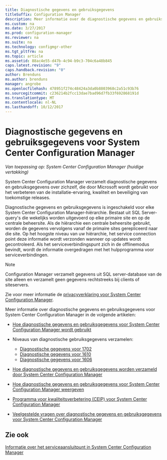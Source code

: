 ```yaml
---
title: Diagnostische gegevens en gebruiksgegevens
titleSuffix: Configuration Manager
description: Meer informatie over de diagnostische gegevens en gebruiksgegevens die door System Center Configuration Manager worden verzameld over zichzelf.
ms.custom: na
ms.date: 3/27/2017
ms.prod: configuration-manager
ms.reviewer: na
ms.suite: na
ms.technology: configmgr-other
ms.tgt_pltfrm: na
ms.topic: article
ms.assetid: 88ac4e55-d47b-4c94-b9c3-704c6a48b845
caps.latest.revision: "9"
caps.handback.revision: "0"
author: Brenduns
ms.author: brenduns
manager: angrobe
ms.openlocfilehash: 478951f274c48424a3da0b8803968c2a51c93b76
ms.sourcegitcommit: c236214b2fcc13dae7bad96d7fb33f692868191d
ms.translationtype: MT
ms.contentlocale: nl-NL
ms.lasthandoff: 10/12/2017
---
```

# <a name="diagnostics-and-usage-data-for-system-center-configuration-manager"></a>Diagnostische gegevens en gebruiksgegevens voor System Center Configuration Manager

*Van toepassing op: System Center Configuration Manager (huidige vertakking)*

System Center Configuration Manager verzamelt diagnostische gegevens en gebruiksgegevens over zichzelf, die door Microsoft wordt gebruikt voor het verbeteren van de installatie-ervaring, kwaliteit en beveiliging van toekomstige releases.  

 Diagnostische gegevens en gebruiksgegevens is ingeschakeld voor elke System Center Configuration Manager-hiërarchie. Bestaat uit SQL Server-query's die wekelijks worden uitgevoerd op elke primaire site en op de centrale beheersite. Als de hiërarchie een centrale beheersite gebruikt, worden de gegevens vervolgens vanaf de primaire sites gerepliceerd naar die site. Op het hoogste niveau van uw hiërarchie, het service connection point deze informatie wordt verzonden wanneer op updates wordt gecontroleerd. Als het serviceverbindingspunt zich in de offlinemodus bevindt, wordt de informatie overgedragen met het hulpprogramma voor serviceverbindingen.  

> [!NOTE]  
>  Configuration Manager verzamelt gegevens uit SQL server-database van de site alleen en verzamelt geen gegevens rechtstreeks bij clients of siteservers.  

 Zie voor meer informatie de [privacyverklaring voor System Center Configuration Manager](http://go.microsoft.com/fwlink/?LinkID=626527).  

 Meer informatie over diagnostische gegevens en gebruiksgegevens voor System Center Configuration Manager in de volgende artikelen:  

-   [Hoe diagnostische gegevens en gebruiksgegevens voor System Center Configuration Manager wordt gebruikt](../../../core/plan-design/diagnostics/how-diagnostics-and-usage-data-is-used.md)  

-   Niveaus van diagnostische gebruiksgegevens verzamelen:
    - [Diagnostische gegevens voor 1702](/sccm/core/plan-design/diagnostics/levels-of-diagnostic-usage-data-collection-1702)      
    - [Diagnostische gegevens voor 1610](/sccm/core/plan-design/diagnostics/levels-of-diagnostic-usage-data-collection-1610)  
    - [Diagnostische gegevens voor 1606](/sccm/core/plan-design/diagnostics/levels-of-diagnostic-usage-data-collection-1606)    

<!--
    - [Diagnostic data for 1602](/sccm/core/plan-design/diagnostics/levels-of-diagnostic-usage-data-collection-1602)
    - [Diagnostic data for  1511](/sccm/core/plan-design/diagnostics/levels-of-diagnostic-usage-data-collection-1511)
-->

-   [Hoe diagnostische gegevens en gebruiksgegevens worden verzameld door System Center Configuration Manager](../../../core/plan-design/diagnostics/how-diagnostics-and-usage-data-is-collected.md)  

-   [Hoe diagnostische gegevens en gebruiksgegevens voor System Center Configuration Manager weergeven](../../../core/plan-design/diagnostics/view-diagnostics-and-usage-data.md)  

-   [Programma voor kwaliteitsverbetering (CEIP) voor System Center Configuration Manager](../../../core/plan-design/diagnostics/customer-experience-improvement-program-ceip.md)  

-   [Veelgestelde vragen over diagnostische gegevens en gebruiksgegevens voor System Center Configuration Manager](../../../core/understand/frequently-asked-questions-about-diagnostics-and-usage-data.md)  

## <a name="see-also"></a>Zie ook  
 [Informatie over het serviceaansluitpunt in System Center Configuration Manager](../../../core/servers/deploy/configure/about-the-service-connection-point.md)
